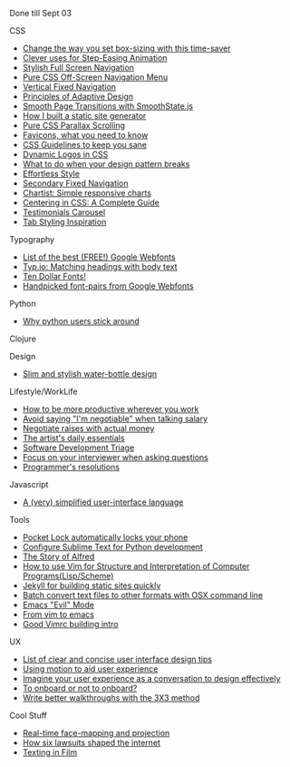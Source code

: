 Done till Sept 03


CSS
* [Change the way you set box-sizing with this time-saver](http://css-tricks.com/inheriting-box-sizing-probably-slightly-better-best-practice/)
* [Clever uses for Step-Easing Animation](http://css-tricks.com/clever-uses-step-easing/)
* [Stylish Full Screen Navigation](http://codyhouse.co/gem/full-screen-pop-out-navigation/)
* [Pure CSS Off-Screen Navigation Menu](http://www.sitepoint.com/pure-css-off-screen-navigation-menu/)
* [Vertical Fixed Navigation](http://codyhouse.co/gem/vertical-fixed-navigation/)
* [Principles of Adaptive Design](http://bradfrost.com/blog/post/the-principles-of-adaptive-design/)
* [Smooth Page Transitions with SmoothState.js](http://css-tricks.com/add-page-transitions-css-smoothstate-js/)
* [How I built a static site generator](http://dbushell.com/2014/07/09/how-i-built-a-static-site-generator/)
* [Pure CSS Parallax Scrolling](http://keithclark.co.uk/articles/pure-css-parallax-websites/)
* [Favicons, what you need to know](http://css-tricks.com/favicon-quiz/)
* [CSS Guidelines to keep you sane](http://cssguidelin.es/)
* [Dynamic Logos in CSS](http://rosedigital.co.uk/blog/2014/08/06/dynamic-logos-with-css.html)
* [What to do when your design pattern breaks](http://css-tricks.com/design-pattern-breaks/)
* [Effortless Style](http://vimeo.com/101718785)
* [Secondary Fixed Navigation](http://codyhouse.co/gem/secondary-fixed-navigation/)
* [Chartist: Simple responsive charts](http://gionkunz.github.io/chartist-js/)
* [Centering in CSS: A Complete Guide](http://css-tricks.com/centering-css-complete-guide/)
* [Testimonials Carousel](http://codyhouse.co/gem/client-testimonials-carousel/)
* [Tab Styling Inspiration](http://tympanus.net/codrops/2014/09/02/tab-styles-inspiration/)

Typography
* [List of the best (FREE!) Google Webfonts](http://hellohappy.org/beautiful-web-type/)
* [Typ.io: Matching headings with body text](http://lifehacker.com/typ-io-recommends-matching-fonts-for-better-design-1621067128)
* [Ten Dollar Fonts!](http://tendollarfonts.com/)
* [Handpicked font-pairs from Google Webfonts](http://femmebot.github.io/google-type/)

Python
* [Why python users stick around](http://nothingbutsnark.svbtle.com/why-i-dont-worry-about-pythons-popularity)

Clojure

Design
* [Slim and stylish water-bottle design](http://design-milk.com/slim-environmentally-responsible-reusable-water-bottle/)

Lifestyle/WorkLife
* [How to be more productive wherever you work](http://vsbabu.org/mt/archives/2014/08/15/how_to_beat_workday_blues.html)
* [Avoid saying "I'm negotiable" when talking salary](http://lifehacker.com/avoid-saying-im-negotiable-when-talking-salary-in-an-1621063265)
* [Negotiate raises with actual money](http://lifehacker.com/negotiate-the-raise-you-deserve-with-actual-money-not-1619273744)
* [The artist's daily essentials](http://lifehacker.com/the-artists-daily-essentials-bag-1619479222)
* [Software Development Triage](http://www.joelonsoftware.com/items/2012/07/09.html)
* [Focus on your interviewer when asking questions](http://lifehacker.com/focus-on-your-interviewer-s-opinion-to-avoid-dumb-quest-1619599437)
* [Programmer's resolutions](http://matt.might.net/articles/programmers-resolutions/)

Javascript
* [A (very) simplified user-interface language](http://uilang.com/)

Tools
* [Pocket Lock automatically locks your phone](http://lifehacker.com/pocket-lock-switches-phones-screen-on-off-when-you-aren-1620686296)
* [Configure Sublime Text for Python development](https://realpython.com/blog/python/setting-up-sublime-text-3-for-full-stack-python-development/)
* [The Story of Alfred](http://rosedigital.co.uk/blog/2014/08/06/dynamic-logos-with-css.html)
* [How to use Vim for Structure and Interpretation of Computer Programs(Lisp/Scheme)](http://usevim.com/2014/08/27/vim-sicp/)
* [Jekyll for building static sites quickly](http://code.tutsplus.com/tutorials/using-jekyll--cms-20956)
* [Batch convert text files to other formats with OSX command line](http://lifehacker.com/batch-convert-text-files-to-different-formats-in-termin-1628493934)
* [Emacs "Evil" Mode](http://usevim.com/2014/09/03/emacs-evil-mode/)
* [From vim to emacs](http://juanjoalvarez.net/es/detail/2014/sep/19/vim-emacsevil-chaotic-migration-guide/)
* [Good Vimrc building intro](http://bling.github.io/blog/2013/02/10/love-affair-with-vim/)

UX
* [List of clear and concise user interface design tips](http://bokardo.com/principles-of-user-interface-design/)
* [Using motion to aid user experience](http://paulstamatiou.com/design-provide-meaning-with-motion/)
* [Imagine your user experience as a conversation to design effectively](http://www.smashingmagazine.com/2014/07/21/how-do-you-design-interaction/)
* [To onboard or not to onboard?](http://www.smashingmagazine.com/2014/08/11/mobile-onboarding-beginners-guide/)
* [Write better walkthroughs with the 3X3 method](https://medium.com/@tomcavill/3x3-d6202ef7d077)

Cool Stuff
* [Real-time face-mapping and projection](http://www.theverge.com/2014/8/18/6030677/this-face-tracking-projection-is-the-craziest-thing-youll-see-today)
* [How six lawsuits shaped the internet](http://www.theverge.com/2014/8/19/6044679/the-six-lawsuits-that-shaped-the-internet)
* [Texting in Film](http://www.fubiz.net/en/2014/08/26/a-brief-look-at-texting-and-the-internet-in-film/)


